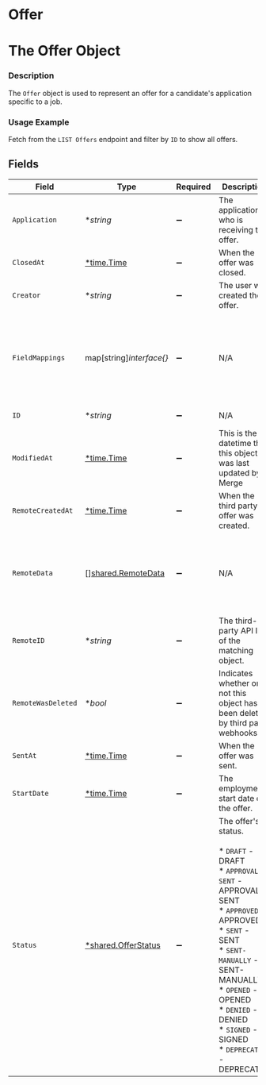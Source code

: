 # Offer

# The Offer Object
### Description
The `Offer` object is used to represent an offer for a candidate's application specific to a job.
### Usage Example
Fetch from the `LIST Offers` endpoint and filter by `ID` to show all offers.


## Fields

| Field                                                                                                                                                                                                                                      | Type                                                                                                                                                                                                                                       | Required                                                                                                                                                                                                                                   | Description                                                                                                                                                                                                                                | Example                                                                                                                                                                                                                                    |
| ------------------------------------------------------------------------------------------------------------------------------------------------------------------------------------------------------------------------------------------ | ------------------------------------------------------------------------------------------------------------------------------------------------------------------------------------------------------------------------------------------ | ------------------------------------------------------------------------------------------------------------------------------------------------------------------------------------------------------------------------------------------ | ------------------------------------------------------------------------------------------------------------------------------------------------------------------------------------------------------------------------------------------ | ------------------------------------------------------------------------------------------------------------------------------------------------------------------------------------------------------------------------------------------ |
| `Application`                                                                                                                                                                                                                              | **string*                                                                                                                                                                                                                                  | :heavy_minus_sign:                                                                                                                                                                                                                         | The application who is receiving the offer.                                                                                                                                                                                                | 2872ba14-4084-492b-be96-e5eee6fc33ef                                                                                                                                                                                                       |
| `ClosedAt`                                                                                                                                                                                                                                 | [*time.Time](https://pkg.go.dev/time#Time)                                                                                                                                                                                                 | :heavy_minus_sign:                                                                                                                                                                                                                         | When the offer was closed.                                                                                                                                                                                                                 | 2021-10-16T00:00:00Z                                                                                                                                                                                                                       |
| `Creator`                                                                                                                                                                                                                                  | **string*                                                                                                                                                                                                                                  | :heavy_minus_sign:                                                                                                                                                                                                                         | The user who created the offer.                                                                                                                                                                                                            | 52bf9b5e-0beb-4f6f-8a72-cd4dca7ca633                                                                                                                                                                                                       |
| `FieldMappings`                                                                                                                                                                                                                            | map[string]*interface{}*                                                                                                                                                                                                                   | :heavy_minus_sign:                                                                                                                                                                                                                         | N/A                                                                                                                                                                                                                                        | {<br/>"organization_defined_targets": {<br/>"custom_key": "custom_value"<br/>},<br/>"linked_account_defined_targets": {<br/>"custom_key": "custom_value"<br/>}<br/>}                                                                       |
| `ID`                                                                                                                                                                                                                                       | **string*                                                                                                                                                                                                                                  | :heavy_minus_sign:                                                                                                                                                                                                                         | N/A                                                                                                                                                                                                                                        | dd85625c-6a59-446f-a317-6de64d83bae7                                                                                                                                                                                                       |
| `ModifiedAt`                                                                                                                                                                                                                               | [*time.Time](https://pkg.go.dev/time#Time)                                                                                                                                                                                                 | :heavy_minus_sign:                                                                                                                                                                                                                         | This is the datetime that this object was last updated by Merge                                                                                                                                                                            | 2021-10-16T00:00:00Z                                                                                                                                                                                                                       |
| `RemoteCreatedAt`                                                                                                                                                                                                                          | [*time.Time](https://pkg.go.dev/time#Time)                                                                                                                                                                                                 | :heavy_minus_sign:                                                                                                                                                                                                                         | When the third party's offer was created.                                                                                                                                                                                                  | 2021-10-15T00:00:00Z                                                                                                                                                                                                                       |
| `RemoteData`                                                                                                                                                                                                                               | [][shared.RemoteData](../../../pkg/models/shared/remotedata.md)                                                                                                                                                                            | :heavy_minus_sign:                                                                                                                                                                                                                         | N/A                                                                                                                                                                                                                                        | [<br/>{<br/>"path": "/offers",<br/>"data": [<br/>"Varies by platform"<br/>]<br/>}<br/>]                                                                                                                                                    |
| `RemoteID`                                                                                                                                                                                                                                 | **string*                                                                                                                                                                                                                                  | :heavy_minus_sign:                                                                                                                                                                                                                         | The third-party API ID of the matching object.                                                                                                                                                                                             | 9876                                                                                                                                                                                                                                       |
| `RemoteWasDeleted`                                                                                                                                                                                                                         | **bool*                                                                                                                                                                                                                                    | :heavy_minus_sign:                                                                                                                                                                                                                         | Indicates whether or not this object has been deleted by third party webhooks.                                                                                                                                                             |                                                                                                                                                                                                                                            |
| `SentAt`                                                                                                                                                                                                                                   | [*time.Time](https://pkg.go.dev/time#Time)                                                                                                                                                                                                 | :heavy_minus_sign:                                                                                                                                                                                                                         | When the offer was sent.                                                                                                                                                                                                                   | 2021-10-15T00:00:00Z                                                                                                                                                                                                                       |
| `StartDate`                                                                                                                                                                                                                                | [*time.Time](https://pkg.go.dev/time#Time)                                                                                                                                                                                                 | :heavy_minus_sign:                                                                                                                                                                                                                         | The employment start date on the offer.                                                                                                                                                                                                    | 2021-11-15T00:00:00Z                                                                                                                                                                                                                       |
| `Status`                                                                                                                                                                                                                                   | [*shared.OfferStatus](../../../pkg/models/shared/offerstatus.md)                                                                                                                                                                           | :heavy_minus_sign:                                                                                                                                                                                                                         | The offer's status.<br/><br/>* `DRAFT` - DRAFT<br/>* `APPROVAL-SENT` - APPROVAL-SENT<br/>* `APPROVED` - APPROVED<br/>* `SENT` - SENT<br/>* `SENT-MANUALLY` - SENT-MANUALLY<br/>* `OPENED` - OPENED<br/>* `DENIED` - DENIED<br/>* `SIGNED` - SIGNED<br/>* `DEPRECATED` - DEPRECATED | SENT                                                                                                                                                                                                                                       |